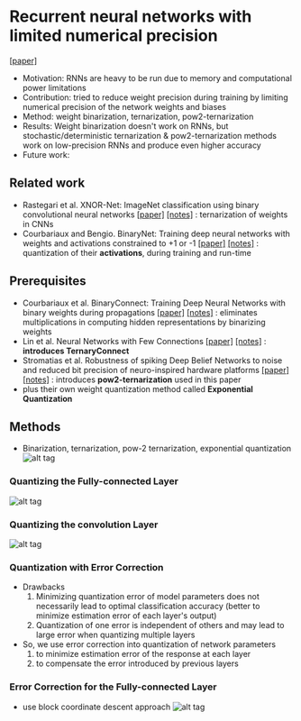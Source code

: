 # Recurrent neural networks with limited numerical precision
[[paper]](https://arxiv.org/pdf/1608.06902v1.pdf)

* Motivation: RNNs are heavy to be run due to memory and computational power limitations
* Contribution: tried to reduce weight precision during training by limiting numerical precision of the network weights and biases
* Method: weight binarization, ternarization, pow2-ternarization
* Results: Weight binarization doesn't work on RNNs, but stochastic/deterministic ternarization & pow2-ternarization methods work on
low-precision RNNs and produce even higher accuracy
* Future work: 

## Related work
- Rastegari et al. XNOR-Net: ImageNet classification using binary convolutional neural networks 
[[paper]](https://arxiv.org/pdf/1603.05279v4.pdf) 
[[notes]]() : ternarization of weights in CNNs
- Courbariaux and Bengio. BinaryNet: Training deep neural networks with weights and activations constrained to +1 or -1
[[paper]](https://arxiv.org/pdf/1602.02830v3.pdf) 
[[notes]]() : quantization of their **activations**, during training and run-time

## Prerequisites
- Courbariaux et al. BinaryConnect: Training Deep Neural Networks with binary weights during propagations 
[[paper]](https://arxiv.org/pdf/1511.00363v3.pdf) 
[[notes]]() : eliminates multiplications in computing hidden representations by binarizing weights
- Lin et al. Neural Networks with Few Connections 
[[paper]](https://arxiv.org/pdf/1510.03009v3.pdf) 
[[notes]](https://github.com/mjc92/studies/blob/master/notes/Neural_networks_with_few_multiplications.md)
: **introduces TernaryConnect**
- Stromatias et al. Robustness of spiking Deep Belief Networks to noise and reduced bit precision of neuro-inspired hardware platforms
 [[paper]](https://arxiv.org/pdf/1608.06902v1.pdf) 
 [[notes]]() : introduces **pow2-ternarization** used in this paper
- plus their own weight quantization method called **Exponential Quantization**

## Methods
- Binarization, ternarization, pow-2 ternarization, exponential quantization
![alt tag](https://github.com/mjc92/studies/blob/master/notes/bin_ter_quan.JPG)

### Quantizing the Fully-connected Layer
![alt tag](https://github.com/mjc92/studies/blob/master/notes/vector_quantization_cnn_fc.JPG)

### Quantizing the convolution Layer
![alt tag](https://github.com/mjc92/studies/blob/master/notes/vector_quantization_cnn_conv.JPG)

### Quantization with Error Correction
- Drawbacks
  1. Minimizing quantization error of model parameters does not necessarily lead to optimal classification accuracy
  (better to minimize estimation error of each layer's output)
  2. Quantization of one error is independent of others and may lead to large error when quantizing multiple layers
- So, we use error correction into quantization of network parameters 
  1. to minimize estimation error of the response at each layer
  2. to compensate the error introduced by previous layers

### Error Correction for the Fully-connected Layer
- use block coordinate descent approach
![alt tag](https://github.com/mjc92/studies/blob/master/notes/error_correction.JPG)
